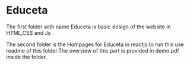 # Educeta
The first folder with name Educeta is basic design of the website in HTML,CSS and Js

The second folder is the Hompages for Educeta in reactjs.to run this use readme of this folder.The overview of this part is provided in demo.pdf inside the folder.


